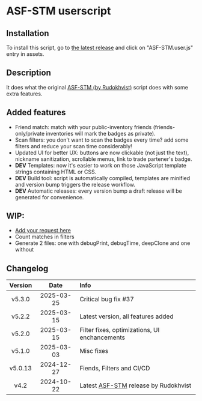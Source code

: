 # ASF-STM userscript

## Installation

To install this script, go to [the latest release](https://github.com/iBreakEverything/ASF-STM-Enhancement/releases/latest) and click on "ASF-STM.user.js" entry in assets.

## Description

It does what the original [ASF-STM (by Rudokhvist)](https://github.com/Rudokhvist/ASF-STM) script does with some extra features.

## Added features
- Friend match: match with your public-inventory friends (friends-only/private inventories will mark the badges as private).
- Scan filters: you don't want to scan the badges every time? add some filters and reduce your scan time considerably!
- Updated UI for better UX: buttons are now clickable (not just the text), nickname sanitization, scrollable menus, link to trade partener's badge.
- **DEV** Templates: now it's easier to work on those JavaScript template strings containing HTML or CSS.
- **DEV** Build tool: script is automatically compiled, templates are minified and version bump triggers the release workflow.
- **DEV** Automatic releases: every version bump a draft release will be generated for convenience.

## WIP:
- [Add your request here](https://github.com/iBreakEverything/ASF-STM-Enhancement/pulls)
- Count matches in filters
- Generate 2 files: one with debugPrint, debugTime, deepClone and one without

## Changelog

Version | Date | Info
:-: | :-: | :-
v5.3.0 | 2025-03-25 | Critical bug fix #37
v5.2.2 | 2025-03-15 | Latest version, all features added
v5.2.0 | 2025-03-15 | Filter fixes, optimizations, UI enchancements
v5.1.0 | 2025-03-03 | Misc fixes
v5.0.13 | 2024-12-27 | Fiends, Filters and CI/CD
v4.2 | 2024-10-22 | Latest [ASF-STM](https://github.com/Rudokhvist/ASF-STM) release by Rudokhvist
